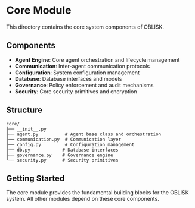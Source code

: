 # Core Module

This directory contains the core system components of OBLISK.

## Components

- **Agent Engine**: Core agent orchestration and lifecycle management
- **Communication**: Inter-agent communication protocols
- **Configuration**: System configuration management
- **Database**: Database interfaces and models
- **Governance**: Policy enforcement and audit mechanisms
- **Security**: Core security primitives and encryption

## Structure

```
core/
├── __init__.py
├── agent.py          # Agent base class and orchestration
├── communication.py  # Communication layer
├── config.py         # Configuration management
├── db.py            # Database interfaces
├── governance.py    # Governance engine
└── security.py      # Security primitives
```

## Getting Started

The core module provides the fundamental building blocks for the OBLISK system. All other modules depend on these core components.
